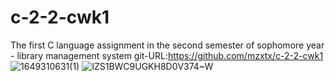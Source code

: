 # c-2-2-cwk1
The first C language assignment in the second semester of sophomore year - library management system
git-URL:https://github.com/mzxtx/c-2-2-cwk1
![1649310631(1)](https://user-images.githubusercontent.com/103154949/162129343-f7a59331-cf88-4b50-aeee-2a27b6c114cb.png)
![IZS1B$WC9UGK$H8D0V374~W](https://user-images.githubusercontent.com/103154949/162129658-e1c9ff67-75db-492b-b2d1-03e13b6383b9.png)
